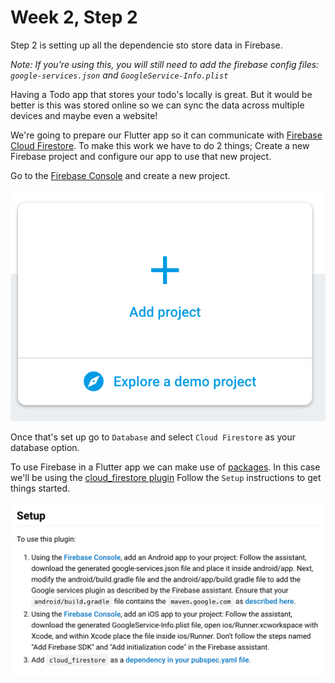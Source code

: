 # Week 2, Step 2

Step 2 is setting up all the dependencie sto store data in Firebase.

*Note: If you're using this, you will still need to add the firebase config files: `google-services.json` and `GoogleService-Info.plist`*

Having a Todo app that stores your todo's locally is great. But it would be better is this was stored online so we can sync the data across multiple devices and maybe even a website!

We're going to prepare our Flutter app so it can communicate with [Firebase Cloud Firestore](https://firebase.google.com/products/firestore/). To make this work we have to do 2 things; Create a new Firebase project and configure our app to use that new project.

Go to the [Firebase Console](https://console.firebase.google.com/) and create a new project. 

![Step 1 New project](../screenshots/step_2_1.png)

Once that's set up go to `Database` and select `Cloud Firestore` as your database option.

To use Firebase in a Flutter app we can make use of [packages](https://flutter.io/using-packages/). In this case we'll be using the [cloud_firestore plugin](https://pub.dartlang.org/packages/cloud_firestore)
Follow the `Setup` instructions to get things started.

![Step 1 Setup cloud_firestore](../screenshots/step_2_2.png)


